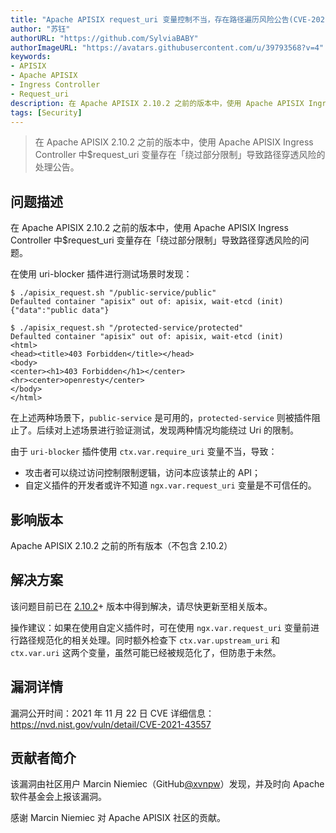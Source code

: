 ```yaml
---
title: "Apache APISIX request_uri 变量控制不当，存在路径遍历风险公告(CVE-2021-43557)"
author: "苏钰"
authorURL: "https://github.com/SylviaBABY"
authorImageURL: "https://avatars.githubusercontent.com/u/39793568?v=4"
keywords:
- APISIX
- Apache APISIX
- Ingress Controller
- Request_uri
description: 在 Apache APISIX 2.10.2 之前的版本中，使用 Apache APISIX Ingress Controller 中$request_uri 变量存在「绕过部分限制」导致路径穿透风险的处理公告。
tags: [Security]
---
```


> 在 Apache APISIX 2.10.2 之前的版本中，使用 Apache APISIX Ingress Controller 中$request_uri 变量存在「绕过部分限制」导致路径穿透风险的处理公告。

<!--truncate-->

## 问题描述

在 Apache APISIX 2.10.2 之前的版本中，使用 Apache APISIX Ingress Controller 中$request_uri 变量存在「绕过部分限制」导致路径穿透风险的问题。

在使用 uri-blocker 插件进行测试场景时发现：

```shell
$ ./apisix_request.sh "/public-service/public"
Defaulted container "apisix" out of: apisix, wait-etcd (init)
{"data":"public data"}
```

```shell
$ ./apisix_request.sh "/protected-service/protected"
Defaulted container "apisix" out of: apisix, wait-etcd (init)
<html>
<head><title>403 Forbidden</title></head>
<body>
<center><h1>403 Forbidden</h1></center>
<hr><center>openresty</center>
</body>
</html>
```

在上述两种场景下，`public-service` 是可用的，`protected-service` 则被插件阻止了。后续对上述场景进行验证测试，发现两种情况均能绕过 Uri 的限制。

由于 `uri-blocker` 插件使用 `ctx.var.require_uri` 变量不当，导致：

- 攻击者可以绕过访问控制限制逻辑，访问本应该禁止的 API；
- 自定义插件的开发者或许不知道 `ngx.var.request_uri` 变量是不可信任的。

## 影响版本

Apache APISIX 2.10.2 之前的所有版本（不包含 2.10.2）

## 解决方案

该问题目前已在 [2.10.2](http://apisix.apache.org/downloads/)+ 版本中得到解决，请尽快更新至相关版本。

操作建议：如果在使用自定义插件时，可在使用 `ngx.var.request_uri` 变量前进行路径规范化的相关处理。同时额外检查下 `ctx.var.upstream_uri` 和 `ctx.var.uri` 这两个变量，虽然可能已经被规范化了，但防患于未然。

## 漏洞详情

漏洞公开时间：2021 年 11 月 22 日
CVE 详细信息：https://nvd.nist.gov/vuln/detail/CVE-2021-43557

## 贡献者简介

该漏洞由社区用户 Marcin Niemiec（GitHub[@xvnpw](https://github.com/xvnpw)）发现，并及时向 Apache 软件基金会上报该漏洞。

感谢 Marcin Niemiec 对 Apache APISIX 社区的贡献。